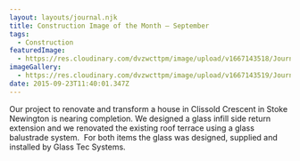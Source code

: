 ```yaml
---
layout: layouts/journal.njk
title: Construction Image of the Month – September
tags:
  - Construction
featuredImage:
  - https://res.cloudinary.com/dvzwcttpm/image/upload/v1667143518/Journals/cioth-201509-2_l53e6x.jpg
imageGallery:
  - https://res.cloudinary.com/dvzwcttpm/image/upload/v1667143519/Journals/cioth-201509-1_pjpysn.jpg
date: 2015-09-23T11:40:01.347Z
---
```

Our project to renovate and transform a house in Clissold Crescent in Stoke Newington is nearing completion. We designed a glass infill side return extension and we renovated the existing roof terrace using a glass balustrade system.  For both items the glass was designed, supplied and installed by Glass Tec Systems.